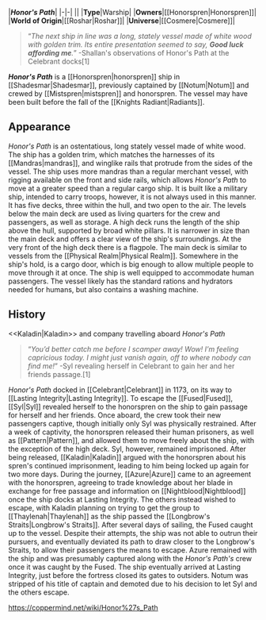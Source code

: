 |***Honor's Path***|
|-|-|
||
|**Type**|Warship|
|**Owners**|[[Honorspren\|Honorspren]]|
|**World of Origin**|[[Roshar\|Roshar]]|
|**Universe**|[[Cosmere\|Cosmere]]|



>“*The next ship in line was a long, stately vessel made of white wood with golden trim. Its entire presentation seemed to say, **Good luck affording me**.*”
\-Shallan's observations of Honor's Path at the Celebrant docks[1]


***Honor's Path*** is a [[Honorspren\|honorspren]] ship in [[Shadesmar\|Shadesmar]], previously captained by [[Notum\|Notum]] and crewed by [[Mistspren\|mistspren]] and honorspren. The vessel may have been built before the fall of the [[Knights Radiant\|Radiants]].

## Appearance
*Honor's Path* is an ostentatious, long stately vessel made of white wood. The ship has a golden trim, which matches the harnesses of its [[Mandras\|mandras]], and winglike rails that protrude from the sides of the vessel. The ship uses more mandras than a regular merchant vessel, with rigging available on the front and side rails, which allows *Honor's Path* to move at a greater speed than a regular cargo ship. It is built like a military ship, intended to carry troops, however, it is not always used in this manner.
It has five decks, three within the hull, and two open to the air. The levels below the main deck are used as living quarters for the crew and passengers, as well as storage. A high deck runs the length of the ship above the hull, supported by broad white pillars. It is narrower in size than the main deck and offers a clear view of the ship's surroundings. At the very front of the high deck there is a flagpole. The main deck is similar to vessels from the [[Physical Realm\|Physical Realm]]. Somewhere in the ship's hold, is a cargo door, which is big enough to allow multiple people to move through it at once.
The ship is well equipped to accommodate human passengers. The vessel likely has the standard rations and hydrators needed for humans, but also contains a washing machine.

## History
  <<Kaladin\|Kaladin>> and company travelling aboard *Honor's Path*
>“*You’d better catch me before I scamper away! Wow! I’m feeling capricious today. I might just vanish again, off to where nobody can find me!*”
\-Syl revealing herself in Celebrant to gain her and her friends passage.[1]


*Honor's Path* docked in [[Celebrant\|Celebrant]] in 1173, on its way to [[Lasting Integrity\|Lasting Integrity]]. To escape the [[Fused\|Fused]], [[Syl\|Syl]] revealed herself to the honorspren on the ship to gain passage for herself and her friends. Once aboard, the crew took their new passengers captive, though initially only Syl was physically restrained.
After a week of captivity, the honorspren released their human prisoners, as well as [[Pattern\|Pattern]], and allowed them to move freely about the ship, with the exception of the high deck. Syl, however, remained imprisoned. After being released, [[Kaladin\|Kaladin]] argued with the honorspren about his spren's continued imprisonment, leading to him being locked up again for two more days.
During the journey, [[Azure\|Azure]] came to an agreement with the honorspren, agreeing to trade knowledge about her blade in exchange for free passage and information on [[Nightblood\|Nightblood]] once the ship docks at Lasting Integrity. The others instead wished to escape, with Kaladin planning on trying to get the group to [[Thaylenah\|Thaylenah]] as the ship passed the [[Longbrow's Straits\|Longbrow's Straits]].
After several days of sailing, the Fused caught up to the vessel. Despite their attempts, the ship was not able to outrun their pursuers, and eventually deviated its path to draw closer to the Longbrow's Straits, to allow their passengers the means to escape. Azure remained with the ship and was presumably captured along with the *Honor's Path's* crew once it was caught by the Fused.
The ship eventually arrived at Lasting Integrity, just before the fortress closed its gates to outsiders. Notum was stripped of his title of captain and demoted due to his decision to let Syl and the others escape.



https://coppermind.net/wiki/Honor%27s_Path